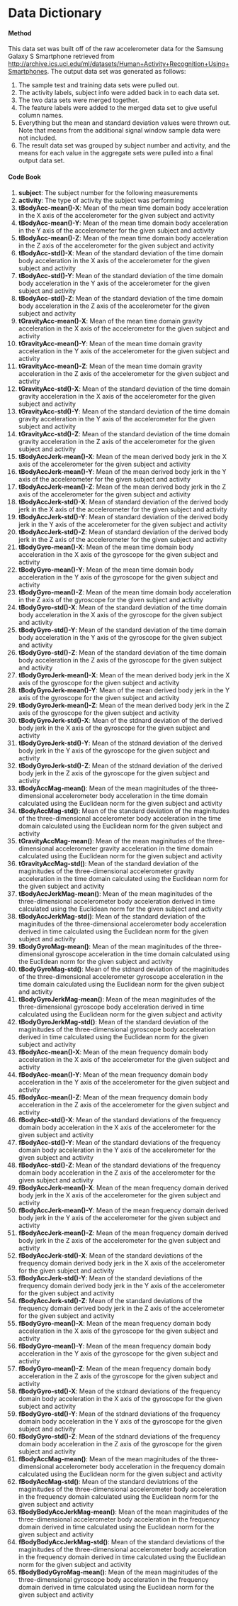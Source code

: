 # Data Dictionary
#### Method
This data set was built off of the raw accelerometer data for the Samsung Galaxy S Smartphone retrieved from http://archive.ics.uci.edu/ml/datasets/Human+Activity+Recognition+Using+Smartphones. The output data set was generated as follows:

1. The sample test and training data sets were pulled out.
2. The activity labels, subject info were added back in to each data set.
3. The two data sets were merged together.
4. The feature labels were added to the merged data set to give useful column names.
5. Everything but the mean and standard deviation values were thrown out. Note that means from the additional signal window sample data were not included.
6. The result data set was grouped by subject number and activity, and the means for each value in the aggregate sets were pulled into a final output data set.

#### Code Book
1. **subject**: The subject number for the following measurements
2. **activity**: The type of activity the subject was performing
3. **tBodyAcc-mean()-X**: Mean of the mean time domain body acceleration in the X axis of the accelerometer for the given subject and activity
4. **tBodyAcc-mean()-Y**: Mean of the mean time domain body acceleration in the Y axis of the accelerometer for the given subject and activity
5. **tBodyAcc-mean()-Z**: Mean of the mean time domain body acceleration in the Z axis of the accelerometer for the given subject and activity
6. **tBodyAcc-std()-X**: Mean of the standard deviation of the time domain body acceleration in the X axis of the accelerometer for the given subject and activity
7. **tBodyAcc-std()-Y**: Mean of the standard deviation of the time domain body acceleration in the Y axis of the accelerometer for the given subject and activity
8. **tBodyAcc-std()-Z**: Mean of the standard deviation of the time domain body acceleration in the Z axis of the accelerometer for the given subject and activity
9. **tGravityAcc-mean()-X**: Mean of the mean time domain gravity acceleration in the X axis of the accelerometer for the given subject and activity
10. **tGravityAcc-mean()-Y**: Mean of the mean time domain gravity acceleration in the Y axis of the accelerometer for the given subject and activity
11. **tGravityAcc-mean()-Z**: Mean of the mean time domain gravity acceleration in the Z axis of the accelerometer for the given subject and activity
12. **tGravityAcc-std()-X**: Mean of the standard deviation of the time domain gravity acceleration in the X axis of the accelerometer for the given subject and activity
13. **tGravityAcc-std()-Y**: Mean of the standard deviation of the time domain gravity acceleration in the Y axis of the accelerometer for the given subject and activity
14. **tGravityAcc-std()-Z**: Mean of the standard deviation of the time domain gravity acceleration in the Z axis of the accelerometer for the given subject and activity
15. **tBodyAccJerk-mean()-X**: Mean of the mean derived body jerk in the X axis of the accelerometer for the given subject and activity
16. **tBodyAccJerk-mean()-Y**: Mean of the mean derived body jerk in the Y axis of the accelerometer for the given subject and activity
17. **tBodyAccJerk-mean()-Z**: Mean of the mean derived body jerk in the Z axis of the accelerometer for the given subject and activity
18. **tBodyAccJerk-std()-X**: Mean of standard deviation of the derived body jerk in the X axis of the accelerometer for the given subject and activity
19. **tBodyAccJerk-std()-Y**: Mean of standard deviation of the derived body jerk in the Y axis of the accelerometer for the given subject and activity
20. **tBodyAccJerk-std()-Z**: Mean of standard deviation of the derived body jerk in the Z axis of the accelerometer for the given subject and activity
21. **tBodyGyro-mean()-X**: Mean of the mean time domain body acceleration in the X axis of the gyroscope for the given subject and activity
22. **tBodyGyro-mean()-Y**: Mean of the mean time domain body acceleration in the Y axis of the gyroscope for the given subject and activity
23. **tBodyGyro-mean()-Z**: Mean of the mean time domain body acceleration in the Z axis of the gyroscope for the given subject and activity
24. **tBodyGyro-std()-X**: Mean of the standard deviation of the time domain body acceleration in the X axis of the gyroscope for the given subject and activity
25. **tBodyGyro-std()-Y**: Mean of the standard deviation of the time domain body acceleration in the Y axis of the gyroscope for the given subject and activity
26. **tBodyGyro-std()-Z**: Mean of the standard deviation of the time domain body acceleration in the Z axis of the gyroscope for the given subject and activity
27. **tBodyGyroJerk-mean()-X**: Mean of the mean derived body jerk in the X axis of the gyroscope for the given subject and activity
28. **tBodyGyroJerk-mean()-Y**: Mean of the mean derived body jerk in the Y axis of the gyroscope for the given subject and activity
29. **tBodyGyroJerk-mean()-Z**: Mean of the mean derived body jerk in the Z axis of the gyroscope for the given subject and activity
30. **tBodyGyroJerk-std()-X**: Mean of the stdnard deviation of the derived body jerk in the X axis of the gyroscope for the given subject and activity
31. **tBodyGyroJerk-std()-Y**: Mean of the stdnard deviation of the derived body jerk in the Y axis of the gyroscope for the given subject and activity
32. **tBodyGyroJerk-std()-Z**: Mean of the stdnard deviation of the derived body jerk in the Z axis of the gyroscope for the given subject and activity
33. **tBodyAccMag-mean()**: Mean of the mean maginitudes of the three-dimensional accelerometer body acceleration in the time domain calculated using the Euclidean norm for the given subject and activity
34. **tBodyAccMag-std()**: Mean of the standard deviation of the maginitudes of the three-dimensional accelerometer body acceleration in the time domain calculated using the Euclidean norm for the given subject and activity
35. **tGravityAccMag-mean()**: Mean of the mean maginitudes of the three-dimensional accelerometer gravity acceleration in the time domain calculated using the Euclidean norm for the given subject and activity
36. **tGravityAccMag-std()**: Mean of the standard deviation of the maginitudes of the three-dimensional accelerometer gravity acceleration in the time domain calculated using the Euclidean norm for the given subject and activity
37. **tBodyAccJerkMag-mean()**: Mean of the mean maginitudes of the three-dimensional accelerometer body acceleration derived in time calculated using the Euclidean norm for the given subject and activity
38. **tBodyAccJerkMag-std()**:  Mean of the standard deviation of the maginitudes of the three-dimensional accelerometer body acceleration derived in time calculated using the Euclidean norm for the given subject and activity
39. **tBodyGyroMag-mean()**: Mean of the mean maginitudes of the three-dimensional gyroscope acceleration in the time domain calculated using the Euclidean norm for the given subject and activity
40. **tBodyGyroMag-std()**: Mean of the stdnard deviation of the maginitudes of the three-dimensional accelerometer gyroscope acceleration in the time domain calculated using the Euclidean norm for the given subject and activity
41. **tBodyGyroJerkMag-mean()**: Mean of the mean maginitudes of the three-dimensional gyroscope body acceleration derived in time calculated using the Euclidean norm for the given subject and activity
42. **tBodyGyroJerkMag-std()**: Mean of the standard deviation of the maginitudes of the three-dimensional gyroscope body acceleration derived in time calculated using the Euclidean norm for the given subject and activity
43. **fBodyAcc-mean()-X**: Mean of the mean frequency domain body acceleration in the X axis of the accelerometer for the given subject and activity
44. **fBodyAcc-mean()-Y**: Mean of the mean frequency domain body acceleration in the Y axis of the accelerometer for the given subject and activity
45. **fBodyAcc-mean()-Z**: Mean of the mean frequency domain body acceleration in the Z axis of the accelerometer for the given subject and activity
46. **fBodyAcc-std()-X**: Mean of the standard deviations of the frequency domain body acceleration in the X axis of the accelerometer for the given subject and activity
47. **fBodyAcc-std()-Y**: Mean of the standard deviations of the frequency domain body acceleration in the Y axis of the accelerometer for the given subject and activity
48. **fBodyAcc-std()-Z**: Mean of the standard deviations of the frequency domain body acceleration in the Z axis of the accelerometer for the given subject and activity
49. **fBodyAccJerk-mean()-X**: Mean of the mean frequency domain derived body jerk in the X axis of the accelerometer for the given subject and activity
50. **fBodyAccJerk-mean()-Y**: Mean of the mean frequency domain derived body jerk in the Y axis of the accelerometer for the given subject and activity
51. **fBodyAccJerk-mean()-Z**: Mean of the mean frequency domain derived body jerk in the Z axis of the accelerometer for the given subject and activity
52. **fBodyAccJerk-std()-X**: Mean of the standard deviations of the frequency domain derived body jerk in the X axis of the accelerometer for the given subject and activity
53. **fBodyAccJerk-std()-Y**: Mean of the standard deviations of the frequency domain derived body jerk in the Y axis of the accelerometer for the given subject and activity
54. **fBodyAccJerk-std()-Z**: Mean of the standard deviations of the frequency domain derived body jerk in the Z axis of the accelerometer for the given subject and activity
55. **fBodyGyro-mean()-X**: Mean of the mean frequency domain body acceleration in the X axis of the gyroscope for the given subject and activity
56. **fBodyGyro-mean()-Y**: Mean of the mean frequency domain body acceleration in the Y axis of the gyroscope for the given subject and activity
57. **fBodyGyro-mean()-Z**: Mean of the mean frequency domain body acceleration in the Z axis of the gyroscope for the given subject and activity
58. **fBodyGyro-std()-X**: Mean of the stdnard deviations of the frequency domain body acceleration in the X axis of the gyroscope for the given subject and activity
59. **fBodyGyro-std()-Y**: Mean of the stdnard deviations of the frequency domain body acceleration in the Y axis of the gyroscope for the given subject and activity
60. **fBodyGyro-std()-Z**: Mean of the stdnard deviations of the frequency domain body acceleration in the Z axis of the gyroscope for the given subject and activity
61. **fBodyAccMag-mean()**: Mean of the mean maginitudes of the three-dimensional accelerometer body acceleration in the frequency domain calculated using the Euclidean norm for the given subject and activity
62. **fBodyAccMag-std()**: Mean of the standard deviatrions of the maginitudes of the three-dimensional accelerometer body acceleration in the frequency domain calculated using the Euclidean norm for the given subject and activity
63. **fBodyBodyAccJerkMag-mean()**: Mean of the mean maginitudes of the three-dimensional accelerometer body acceleration in the frequency domain derived in time calculated using the Euclidean norm for the given subject and activity
64. **fBodyBodyAccJerkMag-std()**: Mean of the standard deviations of the maginitudes of the three-dimensional accelerometer body acceleration in the frequency domain derived in time calculated using the Euclidean norm for the given subject and activity
65. **fBodyBodyGyroMag-mean()**: Mean of the mean maginitudes of the three-dimensional gyroscope body acceleration in the frequency domain derived in time calculated using the Euclidean norm for the given subject and activity
